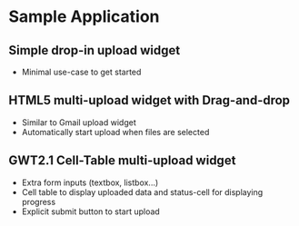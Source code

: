 # Sample Application #


## Simple drop-in upload widget ##
  * Minimal use-case to get started

## HTML5 multi-upload widget with Drag-and-drop ##
  * Similar to Gmail upload widget
  * Automatically start upload when files are selected

## GWT2.1 Cell-Table multi-upload widget ##
  * Extra form inputs (textbox, listbox...)
  * Cell table to display uploaded data and status-cell for displaying progress
  * Explicit submit button to start upload
